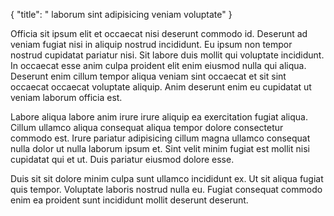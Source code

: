{
  "title": " laborum sint adipisicing veniam voluptate"
}

Officia sit ipsum elit et occaecat nisi deserunt commodo id. Deserunt ad veniam fugiat nisi in aliquip nostrud incididunt. Eu ipsum non tempor nostrud cupidatat pariatur nisi. Sit labore duis mollit qui voluptate incididunt. In occaecat esse anim culpa proident elit enim eiusmod nulla qui aliqua. Deserunt enim cillum tempor aliqua veniam sint occaecat et sit sint occaecat occaecat voluptate aliquip. Anim deserunt enim eu cupidatat ut veniam laborum officia est.

Labore aliqua labore anim irure irure aliquip ea exercitation fugiat aliqua. Cillum ullamco aliqua consequat aliqua tempor dolore consectetur commodo est. Irure pariatur adipisicing cillum magna ullamco consequat nulla dolor ut nulla laborum ipsum et. Sint velit minim fugiat est mollit nisi cupidatat qui et ut. Duis pariatur eiusmod dolore esse.

Duis sit sit dolore minim culpa sunt ullamco incididunt ex. Ut sit aliqua fugiat quis tempor. Voluptate laboris nostrud nulla eu. Fugiat consequat commodo enim ea proident sunt incididunt mollit deserunt deserunt.
